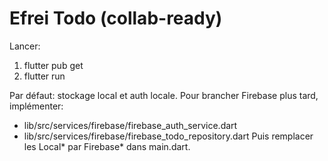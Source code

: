 # Efrei Todo (collab-ready)
Lancer:
1) flutter pub get
2) flutter run

Par défaut: stockage local et auth locale.
Pour brancher Firebase plus tard, implémenter:
- lib/src/services/firebase/firebase_auth_service.dart
- lib/src/services/firebase/firebase_todo_repository.dart
Puis remplacer les Local* par Firebase* dans main.dart.
